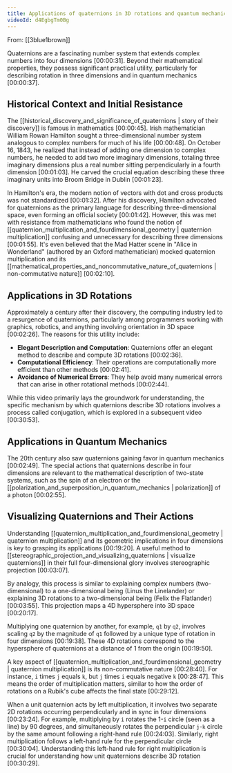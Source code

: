 ```yaml
---
title: Applications of quaternions in 3D rotations and quantum mechanics
videoId: d4EgbgTm0Bg
---
```


From: [[3blue1brown]] <br/> 

Quaternions are a fascinating number system that extends complex numbers into four dimensions <a class="yt-timestamp" data-t="00:00:31">[00:00:31]</a>. Beyond their mathematical properties, they possess significant practical utility, particularly for describing rotation in three dimensions and in quantum mechanics <a class="yt-timestamp" data-t="00:00:37">[00:00:37]</a>.

## Historical Context and Initial Resistance
The [[historical_discovery_and_significance_of_quaternions | story of their discovery]] is famous in mathematics <a class="yt-timestamp" data-t="00:00:45">[00:00:45]</a>. Irish mathematician William Rowan Hamilton sought a three-dimensional number system analogous to complex numbers for much of his life <a class="yt-timestamp" data-t="00:00:48">[00:00:48]</a>. On October 16, 1843, he realized that instead of adding one dimension to complex numbers, he needed to add two more imaginary dimensions, totaling three imaginary dimensions plus a real number sitting perpendicularly in a fourth dimension <a class="yt-timestamp" data-t="00:01:03">[00:01:03]</a>. He carved the crucial equation describing these three imaginary units into Broom Bridge in Dublin <a class="yt-timestamp" data-t="00:01:23">[00:01:23]</a>.

In Hamilton's era, the modern notion of vectors with dot and cross products was not standardized <a class="yt-timestamp" data-t="00:01:32">[00:01:32]</a>. After his discovery, Hamilton advocated for quaternions as the primary language for describing three-dimensional space, even forming an official society <a class="yt-timestamp" data-t="00:01:42">[00:01:42]</a>. However, this was met with resistance from mathematicians who found the notion of [[quaternion_multiplication_and_fourdimensional_geometry | quaternion multiplication]] confusing and unnecessary for describing three dimensions <a class="yt-timestamp" data-t="00:01:55">[00:01:55]</a>. It's even believed that the Mad Hatter scene in "Alice in Wonderland" (authored by an Oxford mathematician) mocked quaternion multiplication and its [[mathematical_properties_and_noncommutative_nature_of_quaternions | non-commutative nature]] <a class="yt-timestamp" data-t="00:02:10">[00:02:10]</a>.

## Applications in 3D Rotations
Approximately a century after their discovery, the computing industry led to a resurgence of quaternions, particularly among programmers working with graphics, robotics, and anything involving orientation in 3D space <a class="yt-timestamp" data-t="00:02:26">[00:02:26]</a>.
The reasons for this utility include:
*   **Elegant Description and Computation**: Quaternions offer an elegant method to describe and compute 3D rotations <a class="yt-timestamp" data-t="00:02:36">[00:02:36]</a>.
*   **Computational Efficiency**: Their operations are computationally more efficient than other methods <a class="yt-timestamp" data-t="00:02:41">[00:02:41]</a>.
*   **Avoidance of Numerical Errors**: They help avoid many numerical errors that can arise in other rotational methods <a class="yt-timestamp" data-t="00:02:44">[00:02:44]</a>.

While this video primarily lays the groundwork for understanding, the specific mechanism by which quaternions describe 3D rotations involves a process called conjugation, which is explored in a subsequent video <a class="yt-timestamp" data-t="00:30:53">[00:30:53]</a>.

## Applications in Quantum Mechanics
The 20th century also saw quaternions gaining favor in quantum mechanics <a class="yt-timestamp" data-t="00:02:49">[00:02:49]</a>. The special actions that quaternions describe in four dimensions are relevant to the mathematical description of two-state systems, such as the spin of an electron or the [[polarization_and_superposition_in_quantum_mechanics | polarization]] of a photon <a class="yt-timestamp" data-t="00:02:55">[00:02:55]</a>.

## Visualizing Quaternions and Their Actions
Understanding [[quaternion_multiplication_and_fourdimensional_geometry | quaternion multiplication]] and its geometric implications in four dimensions is key to grasping its applications <a class="yt-timestamp" data-t="00:19:20">[00:19:20]</a>. A useful method to [[stereographic_projection_and_visualizing_quaternions | visualize quaternions]] in their full four-dimensional glory involves stereographic projection <a class="yt-timestamp" data-t="00:03:07">[00:03:07]</a>.

By analogy, this process is similar to explaining complex numbers (two-dimensional) to a one-dimensional being (Linus the Linelander) or explaining 3D rotations to a two-dimensional being (Felix the Flatlander) <a class="yt-timestamp" data-t="00:03:55">[00:03:55]</a>. This projection maps a 4D hypersphere into 3D space <a class="yt-timestamp" data-t="00:20:17">[00:20:17]</a>.

Multiplying one quaternion by another, for example, `q1` by `q2`, involves scaling `q2` by the magnitude of `q1` followed by a unique type of rotation in four dimensions <a class="yt-timestamp" data-t="00:19:38">[00:19:38]</a>. These 4D rotations correspond to the hypersphere of quaternions at a distance of 1 from the origin <a class="yt-timestamp" data-t="00:19:50">[00:19:50]</a>.

A key aspect of [[quaternion_multiplication_and_fourdimensional_geometry | quaternion multiplication]] is its non-commutative nature <a class="yt-timestamp" data-t="00:28:40">[00:28:40]</a>. For instance, `i` times `j` equals `k`, but `j` times `i` equals negative `k` <a class="yt-timestamp" data-t="00:28:47">[00:28:47]</a>. This means the order of multiplication matters, similar to how the order of rotations on a Rubik's cube affects the final state <a class="yt-timestamp" data-t="00:29:12">[00:29:12]</a>.

When a unit quaternion acts by left multiplication, it involves two separate 2D rotations occurring perpendicularly and in sync in four dimensions <a class="yt-timestamp" data-t="00:23:24">[00:23:24]</a>. For example, multiplying by `i` rotates the 1-`i` circle (seen as a line) by 90 degrees, and simultaneously rotates the perpendicular `j`-`k` circle by the same amount following a right-hand rule <a class="yt-timestamp" data-t="00:24:03">[00:24:03]</a>. Similarly, right multiplication follows a left-hand rule for the perpendicular circle <a class="yt-timestamp" data-t="00:30:04">[00:30:04]</a>. Understanding this left-hand rule for right multiplication is crucial for understanding how unit quaternions describe 3D rotation <a class="yt-timestamp" data-t="00:30:29">[00:30:29]</a>.